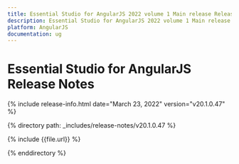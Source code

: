 ```yaml
---
title: Essential Studio for AngularJS 2022 volume 1 Main release Release Notes  
description: Essential Studio for AngularJS 2022 volume 1 Main release Release Notes  
platform: AngularJS
documentation: ug
---
```


# Essential Studio for AngularJS  Release Notes  

{% include release-info.html date="March 23, 2022"  version="v20.1.0.47" %} 

{% directory path: _includes/release-notes/v20.1.0.47 %}

{% include {{file.url}} %}

{% enddirectory %}
